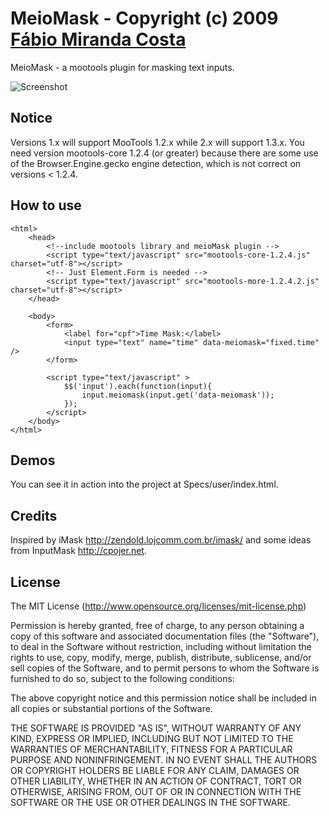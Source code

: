 MeioMask - Copyright (c) 2009 [Fábio Miranda Costa](http://meiocodigo.com/)
========================================================================

MeioMask - a mootools plugin for masking text inputs.

![Screenshot](http://github.com/fabiomcosta/mootools-meio-mask/raw/master/Assets/image_forge.png)

Notice
------

Versions 1.x will support MooTools 1.2.x while 2.x will support 1.3.x.
You need version mootools-core 1.2.4 (or greater) because there are some use of the Browser.Engine.gecko engine detection, which is not correct on versions < 1.2.4.

How to use
----------
	<html>
		<head>
			<!--include mootools library and meioMask plugin -->
			<script type="text/javascript" src="mootools-core-1.2.4.js" charset="utf-8"></script>
			<!-- Just Element.Form is needed -->
			<script type="text/javascript" src="mootools-more-1.2.4.2.js" charset="utf-8"></script>
		</head>
	
		<body>
			<form>
				<label for="cpf">Time Mask:</label>
				<input type="text" name="time" data-meiomask="fixed.time" />
			</form>

			<script type="text/javascript" >
				$$('input').each(function(input){
					input.meiomask(input.get('data-meiomask'));
				});
			</script>
		</body>
	</html>

Demos
-----

You can see it in action into the project at Specs/user/index.html.

Credits
-------

Inspired by iMask http://zendold.lojcomm.com.br/imask/ and some ideas from InputMask http://cpojer.net.

License
-------

The MIT License (http://www.opensource.org/licenses/mit-license.php)

Permission is hereby granted, free of charge, to any person
obtaining a copy of this software and associated documentation
files (the "Software"), to deal in the Software without
restriction, including without limitation the rights to use,
copy, modify, merge, publish, distribute, sublicense, and/or sell
copies of the Software, and to permit persons to whom the
Software is furnished to do so, subject to the following
conditions:

The above copyright notice and this permission notice shall be
included in all copies or substantial portions of the Software.

THE SOFTWARE IS PROVIDED "AS IS", WITHOUT WARRANTY OF ANY KIND,
EXPRESS OR IMPLIED, INCLUDING BUT NOT LIMITED TO THE WARRANTIES
OF MERCHANTABILITY, FITNESS FOR A PARTICULAR PURPOSE AND
NONINFRINGEMENT. IN NO EVENT SHALL THE AUTHORS OR COPYRIGHT
HOLDERS BE LIABLE FOR ANY CLAIM, DAMAGES OR OTHER LIABILITY,
WHETHER IN AN ACTION OF CONTRACT, TORT OR OTHERWISE, ARISING
FROM, OUT OF OR IN CONNECTION WITH THE SOFTWARE OR THE USE OR
OTHER DEALINGS IN THE SOFTWARE.
